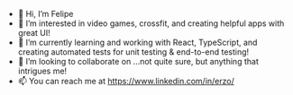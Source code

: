 - 👋  Hi, I’m Felipe
- 👀  I’m interested in video games, crossfit, and creating helpful apps with great UI!
- 🌱  I’m currently learning and working with React, TypeScript, and creating automated tests for unit testing & end-to-end testing!
- 💞️  I’m looking to collaborate on ...not quite sure, but anything that intrigues me!
- 📫  You can reach me at https://www.linkedin.com/in/erzo/

<!---
erzo/erzo is a ✨ special ✨ repository because its `README.md` (this file) appears on your GitHub profile.
You can click the Preview link to take a look at your changes.
--->
